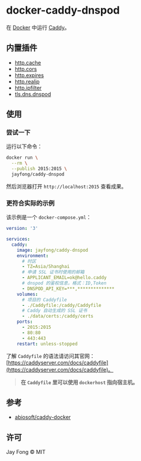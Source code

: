 # docker-caddy-dnspod

在 [Docker](https://www.docker.com/) 中运行 [Caddy](https://caddyserver.com)。

## 内置插件

- [http.cache](https://caddyserver.com/docs/http.cache)
- [http.cors](https://caddyserver.com/docs/http.cors)
- [http.expires](https://caddyserver.com/docs/http.expires)
- [http.realip](https://caddyserver.com/docs/http.realip)
- [http.ipfilter](https://caddyserver.com/docs/http.ipfilter)
- [tls.dns.dnspod](https://caddyserver.com/docs/tls.dns.dnspod)

## 使用

### 尝试一下

运行以下命令：

```bash
docker run \
  --rm \
  --publish 2015:2015 \
  jayfong/caddy-dnspod
```

然后浏览器打开 `http://localhost:2015` 查看成果。

### 更符合实际的示例

该示例是一个 `docker-compose.yml`：

```yaml
version: '3'

services:
  caddy:
    image: jayfong/caddy-dnspod
    environment:
      # 时区
      - TZ=Asia/Shanghai
      # 申请 SSL 证书时使用的邮箱
      - APPLICANT_EMAIL=ok@hello.caddy
      # dnspod 的鉴权信息，格式：ID,Token
      - DNSPOD_API_KEY=***,**************
    volumes:
      # 项目的 Caddyfile
      - ./Caddyfile:/caddy/Caddyfile
      # Caddy 自动生成的 SSL 证书
      - ./data/certs:/caddy/certs
    ports:
      - 2015:2015
      - 80:80
      - 443:443
    restart: unless-stopped
```

了解 `Caddyfile` 的语法请访问其官网：[https://caddyserver.com/docs/caddyfile](https://caddyserver.com/docs/caddyfile)。

> **在 `Caddyfile` 里可以使用 `dockerhost` 指向宿主机。** 

## 参考

- [abiosoft/caddy-docker](https://github.com/abiosoft/caddy-docker)

## 许可

Jay Fong © MIT
